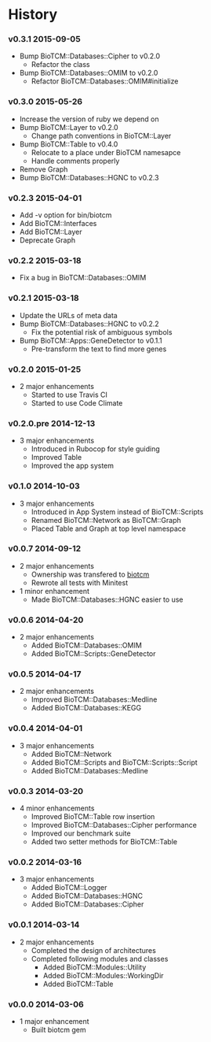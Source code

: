 History
===============

### v0.3.1 2015-09-05
- Bump BioTCM::Databases::Cipher to v0.2.0
	- Refactor the class
- Bump BioTCM::Databases::OMIM to v0.2.0
	- Refactor BioTCM::Databases::OMIM#initialize

### v0.3.0 2015-05-26
- Increase the version of ruby we depend on
- Bump BioTCM::Layer to v0.2.0
	- Change path conventions in BioTCM::Layer
- Bump BioTCM::Table to v0.4.0
	- Relocate to a place under BioTCM namesapce
	- Handle comments properly
- Remove Graph
- Bump BioTCM::Databases::HGNC to v0.2.3

### v0.2.3 2015-04-01
* Add -v option for bin/biotcm
* Add BioTCM::Interfaces
* Add BioTCM::Layer
* Deprecate Graph

### v0.2.2 2015-03-18
* Fix a bug in BioTCM::Databases::OMIM

### v0.2.1 2015-03-18
* Update the URLs of meta data
* Bump BioTCM::Databases::HGNC to v0.2.2
	* Fix the potential risk of ambiguous symbols
* Bump BioTCM::Apps::GeneDetector to v0.1.1
	* Pre-transform the text to find more genes

### v0.2.0 2015-01-25
* 2 major enhancements
	* Started to use Travis CI
	* Started to use Code Climate

### v0.2.0.pre 2014-12-13
* 3 major enhancements
	* Introduced in Rubocop for style guiding
	* Improved Table
	* Improved the app system

### v0.1.0 2014-10-03
* 3 major enhancements
	* Introduced in App System instead of BioTCM::Scripts
	* Renamed BioTCM::Network as BioTCM::Graph
	* Placed Table and Graph at top level namespace

### v0.0.7 2014-09-12
* 2 major enhancements
	* Ownership was transfered to [biotcm](http://github.com/biotcm)
	* Rewrote all tests with Minitest
* 1 minor enhancement
  * Made BioTCM::Databases::HGNC easier to use

### v0.0.6 2014-04-20
* 2 major enhancements
	* Added BioTCM::Databases::OMIM
	* Added BioTCM::Scripts::GeneDetector

### v0.0.5 2014-04-17
* 2 major enhancements
	* Improved BioTCM::Databases::Medline
	* Added BioTCM::Databases::KEGG

### v0.0.4 2014-04-01
* 3 major enhancements
	* Added BioTCM::Network
	* Added BioTCM::Scripts and BioTCM::Scripts::Script
	* Added BioTCM::Databases::Medline

### v0.0.3 2014-03-20
* 4 minor enhancements
	* Improved BioTCM::Table row insertion
	* Improved BioTCM::Databases::Cipher performance
	* Improved our benchmark suite
	* Added two setter methods for BioTCM::Table

### v0.0.2 2014-03-16
* 3 major enhancements
	* Added BioTCM::Logger
	* Added BioTCM::Databases::HGNC
	* Added BioTCM::Databases::Cipher

### v0.0.1 2014-03-14
* 2 major enhancements
	* Completed the design of architectures
	* Completed following modules and classes
		* Added BioTCM::Modules::Utility
		* Added BioTCM::Modules::WorkingDir
		* Added BioTCM::Table

### v0.0.0 2014-03-06
* 1 major enhancement
	* Built biotcm gem
